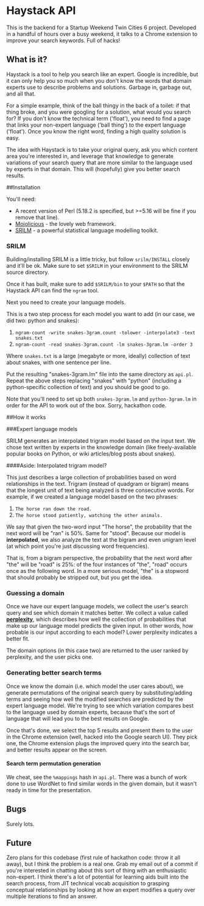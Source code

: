 # Haystack API

This is the backend for a Startup Weekend Twin Cities 6 project. Developed in a handful of hours over a busy weekend, it talks to a Chrome extension to improve your search keywords. Full of hacks!  

## What is it?

Haystack is a tool to help you search like an expert. Google is incredible, but it can only help you so much when you don't know the words that domain experts use to describe problems and solutions. Garbage in, garbage out, and all that. 

For a simple example, think of the ball thingy in the back of a toilet: if that thing broke, and you were googling for a solution, what would you search for? If you don't know the technical term ('float'), you need to find a page that links your non-expert language ('ball thing') to the expert language ('float'). Once you know the right word, finding a high quality solution is easy.

The idea with Haystack is to take your original query, ask you which content area you're interested in, and leverage that knowledge to generate variations of your search query that are more similar to the language used by experts in that domain. This will (hopefully) give you better search results.

##Installation

You'll need:

* A recent version of Perl (5.18.2 is specified, but >=5.16 will be fine if you remove that line).
* [Mojolicious](http://mojolico.us) - the lovely web framework.
* [SRILM](http://www.speech.sri.com/projects/srilm/) - a powerful statistical language modelling toolkit. 
    
### SRILM

Building/installing SRILM is a little tricky, but follow `srilm/INSTALL` closely and it'll be ok. Make sure to set `$SRILM` in your environment to the SRILM source directory.

Once it has built, make sure to add `$SRILM/bin` to your `$PATH` so that the Haystack API can find the `ngram` tool.

Next you need to create your language models.

This is a two step process for each model you want to add (in our case, we did two: python and snakes):

1. `ngram-count -write snakes-3gram.count -tolower -interpolate3 -text snakes.txt`
2. `ngram-count -read snakes-3gram.count -lm snakes-3gram.lm -order 3`

Where `snakes.txt` is a large (megabyte or more, ideally) collection of text about snakes, with one sentence per line.

Put the resulting "snakes-3gram.lm" file into the same directory as `api.pl`. Repeat the above steps replacing "snakes" with "python" (including a python-specific collection of text) and you should be good to go.

Note that you'll need to set up both `snakes-3gram.lm` and `python-3gram.lm` in order for the API to work out of the box. Sorry, hackathon code.

##How it works

###Expert language models

SRILM generates an interpolated trigram model based on the input text. We chose text written by experts in the knowledge domain (like freely-available popular books on Python, or wiki articles/blog posts about snakes). 

####Aside: Interpolated trigram model?

This just describes a large collection of probabilities based on word relationships in the text. Trigram (instead of quadgram or bigram) means that the longest unit of text being analyzed is three consecutive words. For example, if we created a language model based on the two phrases:

1. `The horse ran down the road.`
2. `The horse stood patiently, watching the other animals.`

We say that given the two-word input "The horse", the probability that the next word will be "ran" is 50%. Same for "stood". Because our model is __interpolated__, we also analyze the text at the bigram and even unigram level (at which point you're just discussing word frequencies). 

That is, from a bigram perspective, the probability that the next word after "the" will be "road" is 25%: of the four instances of "the", "road" occurs once as the following word. In a more serious model, "the" is a stopword that should probably be stripped out, but you get the idea.  

### Guessing a domain

Once we have our expert language models, we collect the user's search query and see which domain it matches better. We collect a value called __[perplexity](http://en.wikipedia.org/wiki/Perplexity)__, which describes how well the collection of probabilities that make up our language model predicts the given input. In other words, how probable is our input according to each model? Lower perplexity indicates a better fit.

The domain options (in this case two) are returned to the user ranked by perplexity, and the user picks one.

### Generating better search terms

Once we know the domain (i.e. which model the user cares about), we generate permutations of the original search query by substituting/adding terms and seeing how well the modified searches are predicted by the expert language model. We're trying to see which variation compares best to the language used by domain experts, because that's the sort of language that will lead you to the best results on Google. 

Once that's done, we select the top 5 results and present them to the user in the Chrome extension (well, hacked into the Google search UI). They pick one, the Chrome extension plugs the improved query into the search bar, and better results appear on the screen.

#### Search term permutation generation

We cheat, see the `%mappings` hash in `api.pl`. There was a bunch of work done to use WordNet to find similar words in the given domain, but it wasn't ready in time for the presentation.

## Bugs

Surely lots.

## Future

Zero plans for this codebase (first rule of hackathon code: throw it all away), but I think the problem is a real one.  Grab my email out of a commit if you're interested in chatting about this sort of thing with an enthusiastic non-expert. I think there's a lot of potential for learning aids built into the search process, from JIT technical vocab acquisition to grasping conceptual relationships by looking at how an expert modifies a query over multiple iterations to find an answer. 
